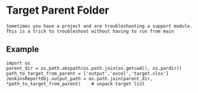 # Target Parent Folder

    Sometimes you have a project and are troubleshooting a support module. 
    This is a trick to troubleshoot without having to run from main
    
## Example

    import os
    parent_dir = os.path.abspath(os.path.join(os.getcwd(), os.pardir))
    path_to_target_from_parent = ['output','excel','target.xlsx']
    JenkinsReportObj.output_path = os.path.join(parent_dir, *path_to_target_from_parent)    # unpack target list